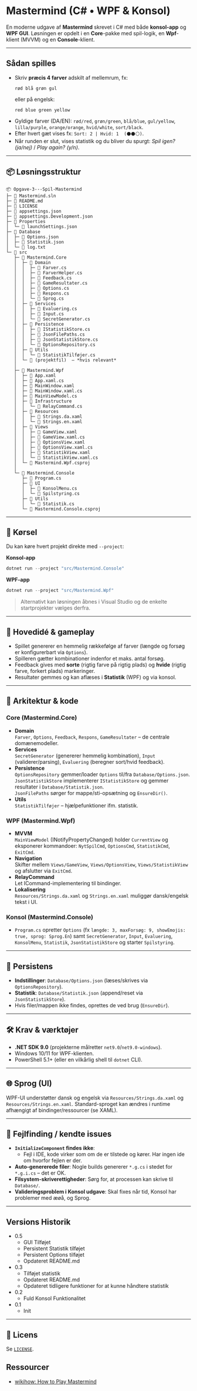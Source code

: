 
# Mastermind (C# • WPF & Konsol)

En moderne udgave af **Mastermind** skrevet i C# med både **konsol-app** og **WPF GUI**. 
Løsningen er opdelt i en **Core**-pakke med spil-logik, en **Wpf**-klient (MVVM) og en **Console**-klient.

---

## Sådan spilles

- Skriv **præcis 4 farver** adskilt af mellemrum, fx:
  ```
  rød blå grøn gul
  ```
  eller på engelsk:
  ```
  red blue green yellow
  ```
- Gyldige farver (DA/EN): `rød/red`, `grøn/green`, `blå/blue`, `gul/yellow`, `lilla/purple`, `orange/orange`, `hvid/white`, `sort/black`.
- Efter hvert gæt vises fx: `Sort: 2 | Hvid: 1  (⚫⚫⚪)`.
- Når runden er slut, vises statistik og du bliver du spurgt: *Spil igen? (ja/nej)* / *Play again? (y/n)*.

---

## 📦 Løsningsstruktur

```
📦 Opgave-3---Spil-Mastermind
├─ 📄 Mastermind.sln
├─ 📄 README.md
├─ 📄 LICENSE
├─ 📄 appsettings.json
├─ 📄 appsettings.Development.json
├─ 📂 Properties
│  └─ 📄 launchSettings.json
├─ 📂 Database
│  ├─ 📄 Options.json
│  ├─ 📄 Statistik.json
│  └─ 📄 log.txt
└─ 📂 src
   ├─ 📂 Mastermind.Core
   │  ├─ 📂 Domain
   │  │  ├─ 📄 Farver.cs
   │  │  ├─ 📄 FarverHelper.cs
   │  │  ├─ 📄 Feedback.cs
   │  │  ├─ 📄 GameResultater.cs
   │  │  ├─ 📄 Options.cs
   │  │  ├─ 📄 Respons.cs
   │  │  └─ 📄 Sprog.cs
   │  ├─ 📂 Services
   │  │  ├─ 📄 Evaluering.cs
   │  │  ├─ 📄 Input.cs
   │  │  └─ 📄 SecretGenerator.cs
   │  ├─ 📂 Persistence
   │  │  ├─ 📄 IStatistikStore.cs
   │  │  ├─ 📄 JsonFilePaths.cs
   │  │  ├─ 📄 JsonStatistikStore.cs
   │  │  └─ 📄 OptionsRepository.cs
   │  ├─ 📂 Utils
   │  │  └─ 📄 StatistikTilføjer.cs
   │  └─ 📄 (projektfil)  — *hvis relevant*
   │
   ├─ 📂 Mastermind.Wpf
   │  ├─ 📄 App.xaml
   │  ├─ 📄 App.xaml.cs
   │  ├─ 📄 MainWindow.xaml
   │  ├─ 📄 MainWindow.xaml.cs
   │  ├─ 📄 MainViewModel.cs
   │  ├─ 📂 Infrastructure
   │  │  └─ 📄 RelayCommand.cs
   │  ├─ 📂 Resources
   │  │  ├─ 📄 Strings.da.xaml
   │  │  └─ 📄 Strings.en.xaml
   │  ├─ 📂 Views
   │  │  ├─ 📄 GameView.xaml
   │  │  ├─ 📄 GameView.xaml.cs
   │  │  ├─ 📄 OptionsView.xaml
   │  │  ├─ 📄 OptionsView.xaml.cs
   │  │  ├─ 📄 StatistikView.xaml
   │  │  └─ 📄 StatistikView.xaml.cs
   │  └─ 📄 Mastermind.Wpf.csproj
   │
   └─ 📂 Mastermind.Console
      ├─ 📄 Program.cs
      ├─ 📂 UI
      │  ├─ 📄 KonsolMenu.cs
      │  └─ 📄 Spilstyring.cs
      ├─ 📂 Utils
      │  └─ 📄 Statistik.cs
      └─ 📄 Mastermind.Console.csproj

```

---

## 🚀 Kørsel

Du kan køre hvert projekt direkte med `--project`:

**Konsol-app**
```powershell
dotnet run --project "src/Mastermind.Console"
```

**WPF-app**
```powershell
dotnet run --project "src/Mastermind.Wpf"
```

> Alternativt kan løsningen åbnes i Visual Studio og de enkelte startprojekter vælges derfra.

---

## 🧠 Hovedidé & gameplay

- Spillet genererer en hemmelig rækkefølge af farver (længde og forsøg er konfigurerbart via `Options`).  
- Spilleren gætter kombinationer indenfor et maks. antal forsøg.
- Feedback gives med **sorte** (rigtig farve på rigtig plads) og **hvide** (rigtig farve, forkert plads) markeringer.
- Resultater gemmes og kan aflæses i **Statistik** (WPF) og via konsol.

---

## 🧩 Arkitektur & kode

### Core (Mastermind.Core)
- **Domain**  
  `Farver`, `Options`, `Feedback`, `Respons`, `GameResultater` – de centrale domænemodeller.
- **Services**  
  `SecretGenerator` (genererer hemmelig kombination), `Input` (validerer/parsing), `Evaluering` (beregner sort/hvid feedback).
- **Persistence**  
  `OptionsRepository` gemmer/loader `Options` til/fra `Database/Options.json`.  
  `JsonStatistikStore` implementerer `IStatistikStore` og gemmer resultater i `Database/Statistik.json`.  
  `JsonFilePaths` sørger for mappe/sti-opsætning og `EnsureDir()`.
- **Utils**  
  `StatistikTilføjer` – hjælpefunktioner ifm. statistik.

### WPF (Mastermind.Wpf)
- **MVVM**  
  `MainViewModel` (INotifyPropertyChanged) holder `CurrentView` og eksponerer kommandoer:
  `NytSpilCmd`, `OptionsCmd`, `StatistikCmd`, `ExitCmd`.
- **Navigation**  
  Skifter mellem `Views/GameView`, `Views/OptionsView`, `Views/StatistikView` og afslutter via `ExitCmd`.
- **RelayCommand**  
  Let ICommand-implementering til bindinger.
- **Lokalisering**  
  `Resources/Strings.da.xaml` og `Strings.en.xaml` muliggør dansk/engelsk tekst i UI.

### Konsol (Mastermind.Console)
- `Program.cs` opretter `Options` (fx `længde: 3, maxForsøg: 9, showEmojis: true, sprog: Sprog.En`) samt `SecretGenerator`, `Input`, `Evaluering`, `KonsolMenu`, `Statistik`, `JsonStatistikStore` og starter `Spilstyring`.

---

## 💾 Persistens

- **Indstillinger**: `Database/Options.json` (læses/skrives via `OptionsRepository`).  
- **Statistik**: `Database/Statistik.json` (append/reset via `JsonStatistikStore`).  
- Hvis filer/mappen ikke findes, oprettes de ved brug (`EnsureDir`).

---

## 🛠 Krav & værktøjer

- **.NET SDK 9.0** (projekterne målretter `net9.0`/`net9.0-windows`).
- Windows 10/11 for WPF-klienten.
- PowerShell 5.1+ (eller en vilkårlig shell til `dotnet` CLI).

---

## 🌐 Sprog (UI)

WPF-UI understøtter dansk og engelsk via `Resources/Strings.da.xaml` og `Resources/Strings.en.xaml`.
Standard-sproget kan ændres i runtime afhængigt af bindinger/ressourcer (se XAML).

---

## 🧰 Fejlfinding / kendte issues

- **`InitializeComponent` findes ikke**:  
  - Fejl i IDE, kode virker som om de er tilstede og kører. Har ingen ide om hvorfor fejlen er der.
- **Auto-genererede filer**: Nogle builds genererer `*.g.cs` i stedet for `*.g.i.cs` – det er OK.
- **Filsystem-skriverettigheder**: Sørg for, at processen kan skrive til `Database/`.
- **Valideringsproblem i Konsol udgave**: Skal fixes når tid, Konsol har problemer med æøå, og Sprog.

---

## Versions Historik
* 0.5
    * GUI Tilføjet
    * Persistent Statistik tilføjet
    * Persistent Options tilføjet
    * Opdateret README.md
* 0.3
    * Tilføjet statistik
    * Opdateret README.md
    * Opdateret tidligere funktioner for at kunne håndtere statistik
* 0.2
    * Fuld Konsol Funktionalitet
* 0.1
    * Init

---

## 📄 Licens

Se [`LICENSE`](./LICENSE).

## Ressourcer
- [wikihow: How to Play Mastermind](https://www.wikihow.com/Play-Mastermind)